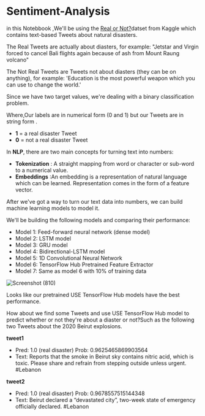 # Sentiment-Analysis

in this Notebbook ,We'll be using the  [Real or Not?](https://www.kaggle.com/c/nlp-getting-started/data)datset from Kaggle which contains text-based Tweets about natural disasters.

The Real Tweets are actually about diasters, for example:
"Jetstar and Virgin forced to cancel Bali flights again because of ash from Mount Raung volcano"

The Not Real Tweets are Tweets not about diasters (they can be on anything), for example:
'Education is the most powerful weapon which you can use to change the world.'

Since we have two target values, we're dealing with a binary classification problem.

Where,Our labels are in numerical form (0 and 1) but our Tweets are in string form .
* **1** = a real disaster Tweet
* **0** = not a real disaster Tweet

In **NLP**, there are two main concepts for turning text into numbers:
* **Tokenization** : A straight mapping from word or character or sub-word to a numerical value.
* **Embeddings** :An embedding is a representation of natural language which can be learned. Representation comes in the form of a feature vector. 

After we've got a way to turn our text data into numbers, we can build machine learning models to model it.

We'll be building the following models and comparing their performance:
* Model 1: Feed-forward neural network (dense model)
* Model 2: LSTM model
* Model 3: GRU model
* Model 4: Bidirectional-LSTM model
* Model 5: 1D Convolutional Neural Network
* Model 6: TensorFlow Hub Pretrained Feature Extractor
* Model 7: Same as model 6 with 10% of training data


![Screenshot (810)](https://user-images.githubusercontent.com/90212538/193794042-9f6fbeec-8272-4938-a3dc-c99e0045986d.png)

Looks like our pretrained USE TensorFlow Hub models have the best performance.

How about we find some Tweets and use USE TensorFlow Hub model to predict whether or not they're about a diaster or not?Such as the following two Tweets about the 2020 Beirut explosions.

**tweet1**
- Pred: 1.0 (real disaster) Prob: 0.9625465869903564
- Text:
Reports that the smoke in Beirut sky contains nitric acid, which is toxic. Please share and refrain from stepping outside unless urgent. #Lebanon


**tweet2**
- Pred: 1.0 (real disaster) Prob: 0.9678557515144348
- Text:
Beirut declared a “devastated city”, two-week state of emergency officially declared. #Lebanon

